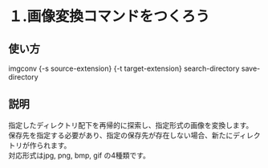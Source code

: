 # １.画像変換コマンドをつくろう

## 使い方
imgconv {-s source-extension} {-t target-extension} search-directory save-directory

## 説明
指定したディレクトリ配下を再帰的に探索し、指定形式の画像を変換します。  
保存先を指定する必要があり、指定の保存先が存在しない場合、新たにディレクトリが作られます。  
対応形式はjpg, png, bmp, gif の4種類です。